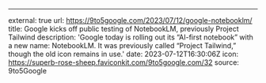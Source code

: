 ---
external: true
url: https://9to5google.com/2023/07/12/google-notebooklm/
title: Google kicks off public testing of NotebookLM, previously Project Tailwind
description: 'Google today is rolling out its “AI-first notebook” with a new name: NotebookLM. It was previously called “Project Tailwind,” though the old icon remains in use.'
date: 2023-07-12T16:30:06Z
icon: https://superb-rose-sheep.faviconkit.com/9to5google.com/32
source: 9to5Google